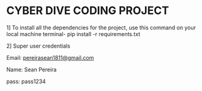 # CYBER DIVE CODING PROJECT

1] To install all the dependencies for the project, use this command on your local machine terminal- pip install -r requirements.txt

2] Super user credentials


  Email: pereirasean1811@gmail.com


  Name: Sean Pereira


  pass: pass1234
